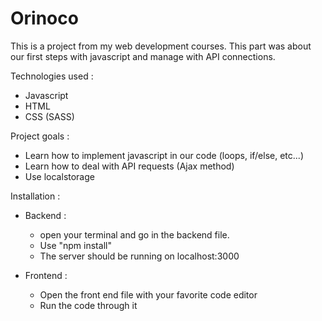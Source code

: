 # Orinoco

This is a project from my web development courses. This part was about our first steps with javascript and manage with API connections.

Technologies used : 

- Javascript
- HTML
- CSS (SASS)

Project goals :

- Learn how to implement javascript in our code (loops, if/else, etc...)
- Learn how to deal with API requests (Ajax method)
- Use localstorage

Installation :

- Backend :
  - open your terminal and go in the backend file. 
  - Use "npm install"
  - The server should be running on localhost:3000

- Frontend :
  - Open the front end file with your favorite code editor
  - Run the code through it
